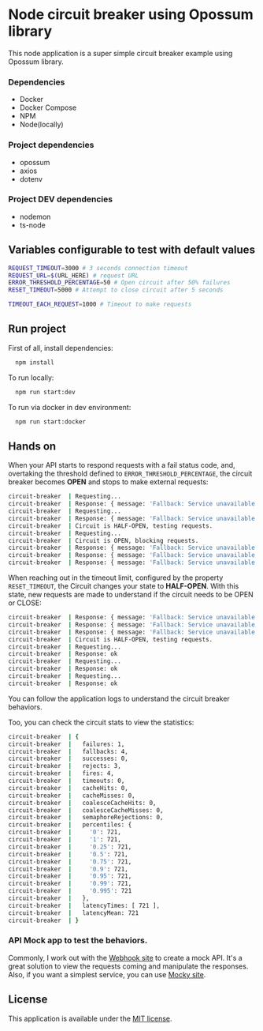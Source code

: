 # Node circuit breaker using Opossum library
This node application is a super simple circuit breaker example using Opossum library.

### Dependencies
* Docker
* Docker Compose
* NPM
* Node(locally)

### Project dependencies
* opossum
* axios
* dotenv

### Project DEV dependencies
* nodemon
* ts-node


## Variables configurable to test with default values

 ```bash
REQUEST_TIMEOUT=3000 # 3 seconds connection timeout
REQUEST_URL=$(URL_HERE) # request URL
ERROR_THRESHOLD_PERCENTAGE=50 # Open circuit after 50% failures
RESET_TIMEOUT=5000 # Attempt to close circuit after 5 seconds

TIMEOUT_EACH_REQUEST=1000 # Timeout to make requests 
```

## Run project

First of all, install dependencies:

```bash
  npm install
```

To run locally:

```bash
  npm run start:dev
```

To run via docker in dev environment:

```bash
  npm run start:docker
```

## Hands on 

When your API starts to respond requests with a fail status code, and, overtaking the threshold defined to `ERROR_THRESHOLD_PERCENTAGE`, the circuit breaker becomes **OPEN** and stops to make external requests:

```bash
circuit-breaker  | Requesting...
circuit-breaker  | Response: { message: 'Fallback: Service unavailable' }
circuit-breaker  | Requesting...
circuit-breaker  | Response: { message: 'Fallback: Service unavailable' }
circuit-breaker  | Circuit is HALF-OPEN, testing requests.
circuit-breaker  | Requesting...
circuit-breaker  | Circuit is OPEN, blocking requests.
circuit-breaker  | Response: { message: 'Fallback: Service unavailable' }
circuit-breaker  | Response: { message: 'Fallback: Service unavailable' }
circuit-breaker  | Response: { message: 'Fallback: Service unavailable' }
```

When reaching out in the timeout limit, configured by the property `RESET_TIMEOUT`, the Circuit changes your state to **HALF-OPEN**. With this state, new requests are made to understand if the circuit needs to be OPEN or CLOSE:

```bash
circuit-breaker  | Response: { message: 'Fallback: Service unavailable' }
circuit-breaker  | Response: { message: 'Fallback: Service unavailable' }
circuit-breaker  | Response: { message: 'Fallback: Service unavailable' }
circuit-breaker  | Circuit is HALF-OPEN, testing requests.
circuit-breaker  | Requesting...
circuit-breaker  | Response: ok
circuit-breaker  | Requesting...
circuit-breaker  | Response: ok
circuit-breaker  | Requesting...
circuit-breaker  | Response: ok
```

You can follow the application logs to understand the circuit breaker behaviors.

Too, you can check the circuit stats to view the statistics:

```bash
circuit-breaker  | {
circuit-breaker  |   failures: 1,
circuit-breaker  |   fallbacks: 4,
circuit-breaker  |   successes: 0,
circuit-breaker  |   rejects: 3,
circuit-breaker  |   fires: 4,
circuit-breaker  |   timeouts: 0,
circuit-breaker  |   cacheHits: 0,
circuit-breaker  |   cacheMisses: 0,
circuit-breaker  |   coalesceCacheHits: 0,
circuit-breaker  |   coalesceCacheMisses: 0,
circuit-breaker  |   semaphoreRejections: 0,
circuit-breaker  |   percentiles: {
circuit-breaker  |     '0': 721,
circuit-breaker  |     '1': 721,
circuit-breaker  |     '0.25': 721,
circuit-breaker  |     '0.5': 721,
circuit-breaker  |     '0.75': 721,
circuit-breaker  |     '0.9': 721,
circuit-breaker  |     '0.95': 721,
circuit-breaker  |     '0.99': 721,
circuit-breaker  |     '0.995': 721
circuit-breaker  |   },
circuit-breaker  |   latencyTimes: [ 721 ],
circuit-breaker  |   latencyMean: 721
circuit-breaker  | }
```

### API Mock app to test the behaviors.

Commonly, I work out with the [Webhook site](https://webhook.site/) to create a mock API. It's a great solution to view the requests coming and manipulate the responses. Also, if you want a simplest service, you can use [Mocky site](https://designer.mocky.io/).

## License

This application is available under the
[MIT license](https://opensource.org/licenses/MIT).







  
